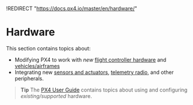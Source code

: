 !REDIRECT "https://docs.px4.io/master/en/hardware/"

# Hardware

This section contains topics about:

* Modifying PX4 to work with _new_ [flight controller hardware](../hardware/porting_guide.md) and [vehicles/airframes](../airframes/README.md)
* Integrating new [sensors and actuators](../sensor_bus/README.md), [telemetry radio](../data_links/telemetry.md), and other peripherals. 

> **Tip** The [PX4 User Guide](https://docs.px4.io/master/en/) contains topics about using and configuring _existing/supported_ hardware.



